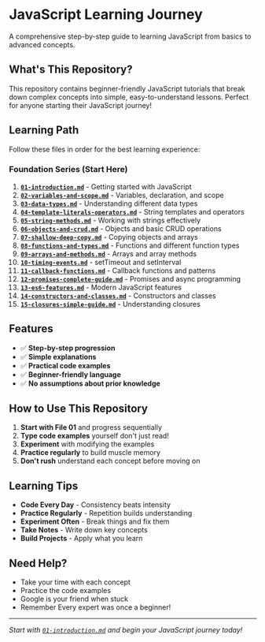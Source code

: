 # JavaScript Learning Journey

A comprehensive step-by-step guide to learning JavaScript from basics to advanced concepts.

## What's This Repository?

This repository contains beginner-friendly JavaScript tutorials that break down complex concepts into simple, easy-to-understand lessons. Perfect for anyone starting their JavaScript journey!

## Learning Path

Follow these files in order for the best learning experience:

### Foundation Series (Start Here)

1. **[`01-introduction.md`](01-introduction.md)** - Getting started with JavaScript
2. **[`02-variables-and-scope.md`](02-variables-and-scope.md)** - Variables, declaration, and scope
3. **[`03-data-types.md`](03-data-types.md)** - Understanding different data types
4. **[`04-template-literals-operators.md`](04-template-literals-operators.md)** - String templates and operators
5. **[`05-string-methods.md`](05-string-methods.md)** - Working with strings effectively
6. **[`06-objects-and-crud.md`](06-objects-and-crud.md)** - Objects and basic CRUD operations
7. **[`07-shallow-deep-copy.md`](07-shallow-deep-copy.md)** - Copying objects and arrays
8. **[`08-functions-and-types.md`](08-functions-and-types.md)** - Functions and different function types
9. **[`09-arrays-and-methods.md`](09-arrays-and-methods.md)** - Arrays and array methods
10. **[`10-timing-events.md`](10-timing-events.md)** - setTimeout and setInterval
11. **[`11-callback-functions.md`](11-callback-functions.md)** - Callback functions and patterns
12. **[`12-promises-complete-guide.md`](12-promises-complete-guide.md)** - Promises and async programming
13. **[`13-es6-features.md`](13-es6-features.md)** - Modern JavaScript features
14. **[`14-constructors-and-classes.md`](14-constructors-and-classes.md)** - Constructors and classes
15. **[`15-closures-simple-guide.md`](15-closures-simple-guide.md)** - Understanding closures


## Features

- ✅ **Step-by-step progression**
- ✅ **Simple explanations**
- ✅ **Practical code examples**
- ✅ **Beginner-friendly language**
- ✅ **No assumptions about prior knowledge**

## How to Use This Repository

1. **Start with File 01** and progress sequentially
2. **Type code examples** yourself don't just read!
3. **Experiment** with modifying the examples
4. **Practice regularly** to build muscle memory
5. **Don't rush** understand each concept before moving on

## Learning Tips

- **Code Every Day** - Consistency beats intensity
- **Practice Regularly** - Repetition builds understanding
- **Experiment Often** - Break things and fix them
- **Take Notes** - Write down key concepts
- **Build Projects** - Apply what you learn


## Need Help?

- Take your time with each concept
- Practice the code examples
- Google is your friend when stuck
- Remember Every expert was once a beginner!



---
*Start with [`01-introduction.md`](01-introduction.md) and begin your JavaScript journey today!*